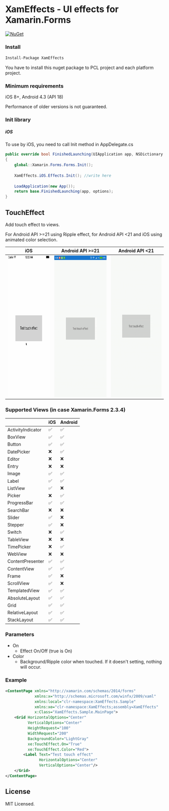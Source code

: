 # XamEffects - UI effects for Xamarin.Forms
[![NuGet](https://img.shields.io/nuget/v/xameffects.svg?maxAge=259200&style=flat)](http://www.nuget.org/packages/XamEffects/)

### Install
```bash
Install-Package XamEffects
```
You have to install this nuget package to PCL project and each platform project.

### Minimum requirements
iOS 8+, Android 4.3 (API 18) 

Performance of older versions is not guaranteed.

### Init library

##### iOS
To use by iOS, you need to call Init method in AppDelegate.cs

```csharp
public override bool FinishedLaunching(UIApplication app, NSDictionary options)
{
    global::Xamarin.Forms.Forms.Init();

    XamEffects.iOS.Effects.Init(); //write here

    LoadApplication(new App());
    return base.FinishedLaunching(app, options);
}
```

## TouchEffect

Add touch effect to views.

For Android API >=21 using Ripple effect, for Android API <21 and iOS using animated color selection.

iOS|Android API >=21|Android API <21
------------|------------|------------
<img src="images/touch/ios.gif" height="450" width="685"/>|<img src="images/touch/android.gif" height="450" width="711"/>|<img src="images/touch/old_android.gif" height="450" width="687"/>


### Supported Views (in case Xamarin.Forms 2.3.4)

|                 |iOS |Android|
|-----------------|----|-------|
|ActivityIndicator|✅   |✅      |
|BoxView          |✅   |✅      |
|Button           |✅   |✅      |
|DatePicker       |❌   |✅      |
|Editor           |❌   |❌      |
|Entry            |❌   |❌      |
|Image            |✅   |✅      |
|Label            |✅   |✅      |
|ListView         |✅   |❌      |
|Picker           |❌   |✅      |
|ProgressBar      |✅   |✅      |
|SearchBar        |❌   |❌      |
|Slider           |✅   |❌      |
|Stepper          |✅   |❌      |
|Switch           |❌   |✅      |
|TableView        |❌   |❌      |
|TimePicker       |❌   |✅      |
|WebView          |❌   |❌      |
|ContentPresenter |✅   |✅      |
|ContentView      |✅   |✅      |
|Frame            |✅   |❌      |
|ScrollView       |✅   |❌      |
|TemplatedView    |✅   |✅      |
|AbsoluteLayout   |✅   |✅      |
|Grid             |✅   |✅      |
|RelativeLayout   |✅   |✅      |
|StackLayout      |✅   |✅      |

### Parameters

* On
    * Effect On/Off (true is On)
* Color
    * Background/Ripple color when touched. If it doesn't setting, nothing will occur.
    
### Example 

```xml
<ContentPage xmlns="http://xamarin.com/schemas/2014/forms"
             xmlns:x="http://schemas.microsoft.com/winfx/2009/xaml"
             xmlns:local="clr-namespace:XamEffects.Sample"
             xmlns:xe="clr-namespace:XamEffects;assembly=XamEffects"
             x:Class="XamEffects.Sample.MainPage">
    <Grid HorizontalOptions="Center"
          VerticalOptions="Center"
          HeightRequest="100"
          WidthRequest="200"
          BackgroundColor="LightGray" 
          xe:TouchEffect.On="True"
          xe:TouchEffect.Color="Red">
        <Label Text="Test touch effect"
               HorizontalOptions="Center"
               VerticalOptions="Center"/>
    </Grid>
</ContentPage>
```

## License

MIT Licensed.
